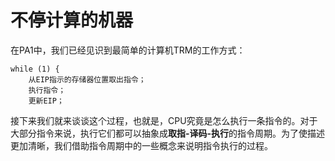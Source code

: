 # 不停计算的机器

在PA1中，我们已经见识到最简单的计算机TRM的工作方式：

```
while (1) {
    从EIP指示的存储器位置取出指令；
    执行指令；
    更新EIP；

```

接下来我们就来谈谈这个过程，也就是，CPU究竟是怎么执行一条指令的。对于大部分指令来说，执行它们都可以抽象成**取指-译码-执行**的指令周期。为了使描述更加清晰，我们借助指令周期中的一些概念来说明指令执行的过程。

